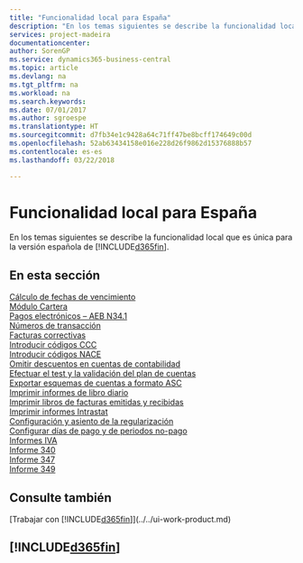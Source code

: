 ```yaml
---
title: "Funcionalidad local para España"
description: "En los temas siguientes se describe la funcionalidad local de la versión española de Business Central."
services: project-madeira
documentationcenter: 
author: SorenGP
ms.service: dynamics365-business-central
ms.topic: article
ms.devlang: na
ms.tgt_pltfrm: na
ms.workload: na
ms.search.keywords: 
ms.date: 07/01/2017
ms.author: sgroespe
ms.translationtype: HT
ms.sourcegitcommit: d7fb34e1c9428a64c71ff47be8bcff174649c00d
ms.openlocfilehash: 52ab63434158e016e228d26f9862d15376888b57
ms.contentlocale: es-es
ms.lasthandoff: 03/22/2018

---
```

# <a name="spain-local-functionality"></a>Funcionalidad local para España
En los temas siguientes se describe la funcionalidad local que es única para la versión española de [!INCLUDE[d365fin](../../includes/d365fin_md.md)].  

## <a name="in-this-section"></a>En esta sección  
  [Cálculo de fechas de vencimiento](calculating-due-dates.md)  
  [Módulo Cartera](cartera-module.md)  
  [Pagos electrónicos – AEB N34.1](electronic-payments-aeb-n341.md)  
  [Números de transacción](transaction-numbers.md)  
  [Facturas correctivas](corrective-invoices.md)  
  [Introducir códigos CCC](how-to-enter-ccc-codes.md)  
  [Introducir códigos NACE](how-to-enter-nace-codes.md)  
  [Omitir descuentos en cuentas de contabilidad](how-to-ignore-discounts-in-general-ledger-accounts.md)  
  [Efectuar el test y la validación del plan de cuentas](how-to-indent-and-validate-chart-of-accounts.md)  
  [Exportar esquemas de cuentas a formato ASC](how-to-export-account-schedules-to-asc-format.md)  
  [Imprimir informes de libro diario](how-to-print-account-book-reports.md)  
  [Imprimir libros de facturas emitidas y recibidas](how-to-print-sales-and-purchase-invoice-books.md)  
  [Imprimir informes Intrastat](how-to-print-intrastat-reports.md)  
  [Configuración y asiento de la regularización](how-to-set-up-and-close-income-statement-balances.md)  
  [Configurar días de pago y de periodos no-pago](how-to-set-up-payment-days-and-non-payment-periods.md)  
  [Informes IVA](vat-reports.md)  
  [Informe 340](report-340.md)  
  [Informe 347](report-347.md)  
  [Informe 349](report-349.md)  

## <a name="see-also"></a>Consulte también
[Trabajar con [!INCLUDE[d365fin](../../includes/d365fin_md.md)]](../../ui-work-product.md)

## [!INCLUDE[d365fin](../../includes/free_trial_md.md)]  
 

